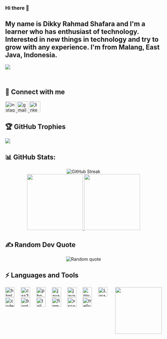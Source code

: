 ### Hi there 👋

<h2 align="left">My name is Dikky Rahmad Shafara and I'm a learner who has enthusiast of technology. Interested in new things in technology and try to grow with any experience.  I'm from Malang, East Java, Indonesia.</h2>

[![](https://visitcount.itsvg.in/api?id=DikkyRahmadS&icon=0&color=0)](https://visitcount.itsvg.in)

<br clear="both">

## 💬 Connect with me

<div align="left">
  <a href="https://www.instagram.com/dikkyrahmad_/" target="_blank">
    <img src="https://img.shields.io/static/v1?message=Instagram&logo=instagram&label=&color=E4405F&logoColor=white&labelColor=&style=for-the-badge" height="35" alt="instagram logo"  />
  </a>
  <a href="https://mail.google.com/mail/?view=cm&fs=1&to=dikkyrahmads@gmail.com&su=Hello&body=Hello" target="_blank">
    <img src="https://img.shields.io/static/v1?message=Gmail&logo=gmail&label=&color=D14836&logoColor=white&labelColor=&style=for-the-badge" height="35" alt="gmail logo"  />
  </a>
  <a href="https://www.linkedin.com/in/dikky-rahmad-shafara/" target="_blank">
    <img src="https://img.shields.io/static/v1?message=LinkedIn&logo=linkedin&label=&color=0077B5&logoColor=white&labelColor=&style=for-the-badge" height="35" alt="linkedin logo"  />
  </a>
</div>

###

## 🏆 GitHub Trophies

![](https://github-profile-trophy.vercel.app/?username=DikkyRahmadS&theme=shadow_green&no-frame=false&no-bg=false&margin-w=4)

## 📊 GitHub Stats:
<div align="center">
  
  <img src="https://github-readme-streak-stats.herokuapp.com/?user=DikkyRahmadS&theme=tokyonight&hide_border=false" alt="GitHub Streak" />
  <br />
   <a href="https://github.com/DikkyRahmadS">
    <img height="180em" src="https://github-readme-stats-eight-theta.vercel.app/api?username=DikkyRahmadS&show_icons=true&theme=tokyonight&include_all_commits=true&count_private=true" style="max-width: 50%;"/>
    <img height="180em" src="https://github-readme-stats-eight-theta.vercel.app/api/top-langs/?username=DikkyRahmadS&layout=compact&langs_count=8&theme=tokyonight" style="max-width: 50%;"/>
   </a>
</div>

## ✍️ Random Dev Quote

<div align="center">
 <img src="https://quotes-github-readme.vercel.app/api?type=horizontal&theme=radical" alt="Random quote" />
</div>

## ⚡ Languages and Tools

<img align="right" height="150" src="https://media.tumblr.com/e51e1fe3377a05884c2912febf92826b/tumblr_inline_mox81asYZU1qz4rgp.gif"  />

<div align="left">
  <img src="https://cdn.jsdelivr.net/gh/devicons/devicon/icons/html5/html5-original.svg" height="30" alt="html5 logo"  />
  <img width="12" />
  <img src="https://cdn.jsdelivr.net/gh/devicons/devicon/icons/css3/css3-original.svg" height="30" alt="css3 logo"  />
  <img width="12" />
  <img src="https://cdn.jsdelivr.net/gh/devicons/devicon/icons/php/php-original.svg" height="30" alt="php logo"  />
  <img width="12" />
  <img src="https://cdn.jsdelivr.net/gh/devicons/devicon/icons/javascript/javascript-original.svg" height="30" alt="javascript logo"  />
  <img width="12" />
  <img src="https://cdn.jsdelivr.net/gh/devicons/devicon/icons/java/java-original.svg" height="30" alt="java logo"  />
  <img width="12" />
  <img src="https://cdn.jsdelivr.net/gh/devicons/devicon/icons/mysql/mysql-original.svg" height="30" alt="mysql logo"  />
  <img width="12" />
  <img src="https://raw.githubusercontent.com/danielcranney/readme-generator/main/public/icons/skills/laravel-colored.svg" width="30" height="30" alt="Laravel" />
  <img width="12" />
  <img src="https://cdn.jsdelivr.net/gh/devicons/devicon/icons/codeigniter/codeigniter-plain.svg" height="30" alt="codeigniter logo"  />
  <img width="12" />
  <img src="https://cdn.jsdelivr.net/gh/devicons/devicon/icons/bootstrap/bootstrap-original.svg" height="30" alt="bootstrap logo"  />
  <img width="12" />
  <img src="https://cdn.jsdelivr.net/gh/devicons/devicon/icons/tailwindcss/tailwindcss-original-wordmark.svg" height="30" alt="tailwindcss logo"  />
  <img width="12" />
  <img src="https://cdn.jsdelivr.net/gh/devicons/devicon/icons/figma/figma-original.svg" height="30" alt="figma logo"  />
  <img width="12" />
  <img src="https://cdn.jsdelivr.net/gh/devicons/devicon/icons/vscode/vscode-original.svg" height="30" alt="vscode logo"  />
  <img width="12" />
  <img src="https://cdn.jsdelivr.net/gh/devicons/devicon/icons/trello/trello-plain.svg" height="30" alt="trello logo"  />
</div>



